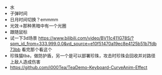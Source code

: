+ 水
+ 子弹时间
+ 日月时间切换？emmmm
+ 光效->那种黑暗中有一个光圈
+ 跟随鼠标
+ 试一下3d场景
https://www.bilibili.com/video/BV11c411G78S/?spm_id_from=333.999.0.0&vd_source=e10f51470a19ec8e4125b51b7fdb73bb  看完那个看这个
+ 珍珠猫tba，做防护盾，另一个是可以部署珍珠，攻击时珍珠会回收并对路径上敌人造成伤害
+ https://github.com/i000Tea/TeaDemo-Keyboard-CurveAnim-Effect